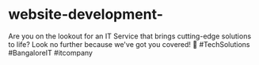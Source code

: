 # website-development-
Are you on the lookout for an IT Service that brings cutting-edge solutions to life? Look no further because we've got you covered! 🙌  #TechSolutions #BangaloreIT #itcompany
